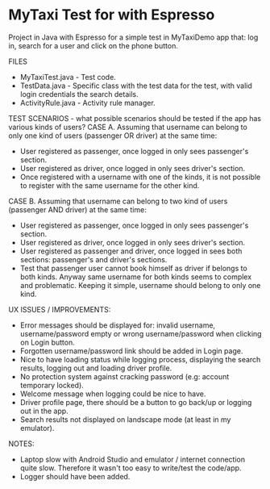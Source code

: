 # MyTaxi Test for with Espresso

Project in Java with Espresso for a simple test in MyTaxiDemo app that: log in, search for a user and click on the phone button.

FILES
- MyTaxiTest.java - Test code.
- TestData.java - Specific class with the test data for the test, with valid login credentials the search details. 
- ActivityRule.java - Activity rule manager.


TEST SCENARIOS - what possible scenarios should be tested if the app has various kinds of users? 
CASE A. Assuming that username can belong to only one kind of users (passenger OR driver) at the same time:
- User registered as passenger, once logged in only sees passenger's section.
- User registered as driver, once logged in only sees driver's section.
- Once registered with a username with one of the kinds, it is not possible to register with the same username for the other kind.

CASE B. Assuming that username can belong to two kind of users (passenger AND driver) at the same time:
- User registered as passenger, once logged in only sees passenger's section.
- User registered as driver, once logged in only sees driver's section.
- User registered as passenger and driver, once logged in sees both sections: passenger's and driver's sections.
- Test that passenger user cannot book himself as driver if belongs to both kinds. 
Anyway same username for both kinds seems to complex and problematic. Keeping it simple, username should belong to only one kind. 

UX ISSUES / IMPROVEMENTS:
- Error messages should be displayed for: invalid username, username/password empty or wrong username/password when clicking on Login button.
- Forgotten username/password link should be added in Login page.
- Nice to have loading status while logging process, displaying the search results, logging out and loading driver profile.
- No protection system against cracking password (e.g: account temporary locked). 
- Welcome message when logging could be nice to have.
- Driver profile page, there should be a button to go back/up or logging out in the app.
- Search results not displayed on landscape mode (at least in my emulator).
 
NOTES:
- Laptop slow with Android Studio and emulator / internet connection quite slow. Therefore it wasn't too easy to write/test the code/app.
- Logger should have been added.
